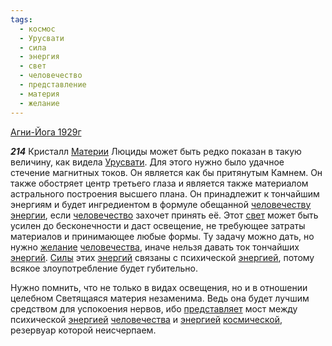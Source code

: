 ```yaml
---
tags:
  - космос
  - Урусвати
  - сила
  - энергия
  - свет
  - человечество
  - представление
  - материя
  - желание
---
```


[Агни-Йога 1929г](/agni/1929)

___214___
Кристалл [Материи](/tag/#материя) Люциды может быть редко показан в такую величину, как видела [Урусвати](/tag/#Урусвати). Для этого нужно было удачное стечение магнитных токов. Он является как бы притянутым Камнем. Он также обостряет центр третьего глаза и является также материалом астрального построения высшего плана. Он принадлежит к тончайшим энергиям и будет ингредиентом в формуле обещанной [человечеству](/tag/#[человечество](/tag/#человечество)) [энергии](/tag/#энергия), если [человечество](/tag/#человечество) захочет принять её. Этот [свет](/tag/#свет) может быть усилен до бесконечности и даст освещение, не требующее затраты материалов и принимающее любые формы. Ту задачу можно дать, но нужно [желание](/tag/#желание) [человечества](/tag/#человечество), иначе нельзя давать ток тончайших [энергий](/tag/#энергия). [Силы](/tag/#сила) этих [энергий](/tag/#энергия) связаны с психической [энергией](/tag/#энергия), потому всякое злоупотребление будет губительно.   

Нужно помнить, что не только в видах освещения, но и в отношении целебном Светящаяся материя незаменима. Ведь она будет лучшим средством для успокоения нервов, ибо [представляет](/tag/#представление) мост между психической [энергией](/tag/#энергия) [человечества](/tag/#человечество) и [энергией](/tag/#энергия) [космической](/tag/#космос), резервуар которой неисчерпаем.